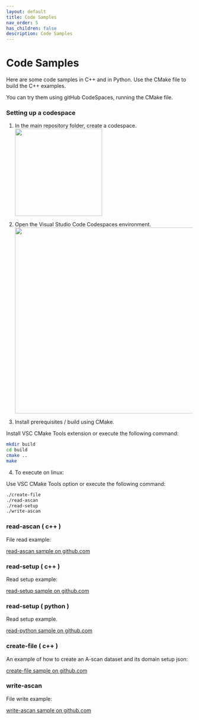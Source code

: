```yaml
---
layout: default
title: Code Samples
nav_order: 5
has_children: false
description: Code Samples
---
```


# Code Samples

Here are some code samples in C++ and in Python.
Use the CMake file to build the C++ examples. 

You can try them using gitHub CodeSpaces, running the CMake file. 

### **Setting up a codespace**

1. In the main repository folder, create a codespace.            <img title="" src="/NDE_Open_File_Format/assets/images/code-samples/2023-08-08-10-59-12-image.png" alt="" width="235" data-align="left">

2. Open the Visual Studio Code Codespaces environment.                    <img title="" src="/NDE_Open_File_Format/assets/images/code-samples/2023-08-08-21-24-55-image.png" alt="" data-align="left" width="501">

3. Install prerequisites / build using CMake. 
 
 Install VSC CMake Tools extension or execute the following command: 

```bash
mkdir build
cd build 
cmake ..
make 
```
4. To execute on linux: 

Use VSC CMake Tools option or execute the following command: 
```bash 
./create-file
./read-ascan
./read-setup
./write-ascan
```

### **read-ascan ( c++ )**

File read example:

[read-ascan sample on github.com](https://github.com/Evident-Industrial/NDE_Open_File_Format/tree/master/examples/read-ascan)

### **read-setup ( c++ )**

Read setup example:

[read-setup sample on github.com](https://github.com/Evident-Industrial/NDE_Open_File_Format/tree/master/examples/read-setup)

### **read-setup ( python )**

Read setup example.

[read-python sample on github.com](https://github.com/Evident-Industrial/NDE_Open_File_Format/tree/master/examples/read-python)

### **create-file ( c++ )**

An example of how to create an A-scan dataset and its domain setup json:

[create-file sample on github.com](https://github.com/Evident-Industrial/NDE_Open_File_Format/tree/master/examples/create-file)

### **write-ascan**

File write example:

[write-ascan sample on github.com](https://github.com/Evident-Industrial/NDE_Open_File_Format/tree/master/examples/write-ascan)

